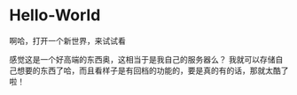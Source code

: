 # Hello-World
啊哈，打开一个新世界，来试试看

感觉这是一个好高端的东西奥，这相当于是我自己的服务器么？
我就可以存储自己想要的东西了哈，而且看样子是有回档的功能的，要是真的有的话，那就太酷了啦！
